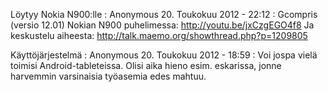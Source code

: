 <!--
Title: GCompris
Template: comments
-->

Löytyy Nokia N900:lle
:   Anonymous 20. Toukokuu 2012 - 22:12
:   Gcompris (versio 12.01) Nokian N900 puhelimessa:
    <http://youtu.be/jxCzgEGO4f8> Ja keskustelu aiheesta:
    <http://talk.maemo.org/showthread.php?p=1209805>

Käyttöjärjestelmä
:   Anonymous 20. Toukokuu 2012 - 18:59
:   Voi jospa vielä toimisi Android-tableteissa. Olisi aika hieno esim.
    eskarissa, jonne harvemmin varsinaisia työasemia edes mahtuu. 
